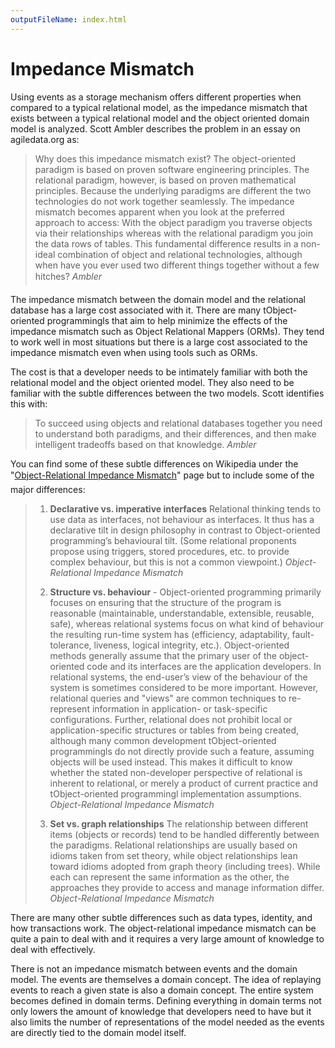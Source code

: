 ```yaml
---
outputFileName: index.html
---
```


# Impedance Mismatch

Using events as a storage mechanism offers different properties when compared to a typical relational model, as the impedance mismatch that exists between a typical relational model and the object oriented domain model is analyzed. Scott Ambler describes the problem in an essay on agiledata.org as:

> Why does this impedance mismatch exist? The object-oriented paradigm is based on proven software engineering principles. The relational paradigm, however, is based on proven mathematical principles. Because the underlying paradigms are different the two technologies do not work together seamlessly. The impedance mismatch becomes apparent when you look at the preferred approach to access: With the object paradigm you traverse objects via their relationships whereas with the relational paradigm you join the data rows of tables. This fundamental difference results in a non-ideal combination of object and relational technologies, although when have you ever used two different things together without a few hitches? <cite>Ambler</cite>

The impedance mismatch between the domain model and the relational database has a large cost associated with it. There are many tObject-oriented programmingls that aim to help minimize the effects of the impedance mismatch such as Object Relational Mappers (ORMs). They tend to work well in most situations but there is a large cost associated to the impedance mismatch even when using tools such as ORMs.

The cost is that a developer needs to be intimately familiar with both the relational model and the object oriented model. They also need to be familiar with the subtle differences between the two models. Scott identifies this with:

> To succeed using objects and relational databases together you need to understand both paradigms, and their differences, and then make intelligent tradeoffs based on that knowledge. <cite>Ambler</cite>

You can find some of these subtle differences on Wikipedia under the "[Object-Relational Impedance Mismatch](https://en.wikipedia.org/wiki/Object-relational_impedance_mismatch)" page but to include some of the major differences:

> 1.  **Declarative vs. imperative interfaces** Relational thinking tends to use data as interfaces, not behaviour as interfaces. It thus has a declarative tilt in design philosophy in contrast to Object-oriented programming’s behavioural tilt. (Some relational proponents propose using triggers, stored procedures, etc. to provide complex behaviour, but this is not a common viewpoint.) <cite>Object-Relational Impedance Mismatch</cite>
>
> 2.  **Structure vs. behaviour** - Object-oriented programming primarily focuses on ensuring that the structure of the program is reasonable (maintainable, understandable, extensible, reusable, safe), whereas relational systems focus on what kind of behaviour the resulting run-time system has (efficiency, adaptability, fault-tolerance, liveness, logical integrity, etc.). Object-oriented methods generally assume that the primary user of the object-oriented code and its interfaces are the application developers. In relational systems, the end-user’s view of the behaviour of the system is sometimes considered to be more important. However, relational queries and "views" are common techniques to re-represent information in application- or task-specific configurations. Further, relational does not prohibit local or application-specific structures or tables from being created, although many common development tObject-oriented programmingls do not directly provide such a feature, assuming objects will be used instead. This makes it difficult to know whether the stated non-developer perspective of relational is inherent to relational, or merely a product of current practice and tObject-oriented programmingl implementation assumptions. <cite>Object-Relational Impedance Mismatch</cite>
>
> 3.  **Set vs. graph relationships** The relationship between different items (objects or records) tend to be handled differently between the paradigms. Relational relationships are usually based on idioms taken from set theory, while object relationships lean toward idioms adopted from graph theory (including trees). While each can represent the same information as the other, the approaches they provide to access and manage information differ. <cite>Object-Relational Impedance Mismatch</cite>

There are many other subtle differences such as data types, identity, and how transactions work. The object-relational impedance mismatch can be quite a pain to deal with and it requires a very large amount of knowledge to deal with effectively.

There is not an impedance mismatch between events and the domain model. The events are themselves a domain concept. The idea of replaying events to reach a given state is also a domain concept. The entire system becomes defined in domain terms. Defining everything in domain terms not only lowers the amount of knowledge that developers need to have but it also limits the number of representations of the model needed as the events are directly tied to the domain model itself.
